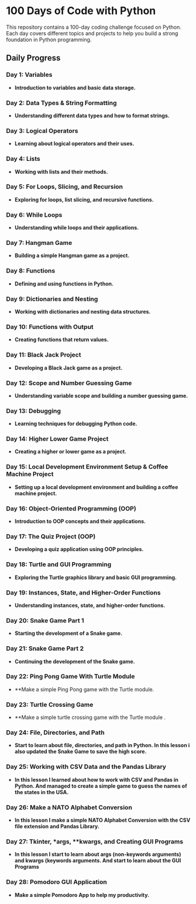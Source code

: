 # 100 Days of Code with Python

This repository contains a 100-day coding challenge focused on Python. Each day covers different topics and projects to help you build a strong foundation in Python programming.

## Daily Progress

### Day 1: Variables
- **Introduction to variables and basic data storage.**

### Day 2: Data Types & String Formatting
- **Understanding different data types and how to format strings.**

### Day 3: Logical Operators
- **Learning about logical operators and their uses.**

### Day 4: Lists
- **Working with lists and their methods.**

### Day 5: For Loops, Slicing, and Recursion
- **Exploring for loops, list slicing, and recursive functions.**

### Day 6: While Loops
- **Understanding while loops and their applications.**

### Day 7: Hangman Game
- **Building a simple Hangman game as a project.**

### Day 8: Functions
- **Defining and using functions in Python.**

### Day 9: Dictionaries and Nesting
- **Working with dictionaries and nesting data structures.**

### Day 10: Functions with Output
- **Creating functions that return values.**

### Day 11: Black Jack Project
- **Developing a Black Jack game as a project.**

### Day 12: Scope and Number Guessing Game
- **Understanding variable scope and building a number guessing game.**

### Day 13: Debugging
- **Learning techniques for debugging Python code.**

### Day 14: Higher Lower Game Project
- **Creating a higher or lower game as a project.**

### Day 15: Local Development Environment Setup & Coffee Machine Project
- **Setting up a local development environment and building a coffee machine project.**

### Day 16: Object-Oriented Programming (OOP)
- **Introduction to OOP concepts and their applications.**

### Day 17: The Quiz Project (OOP)
- **Developing a quiz application using OOP principles.**

### Day 18: Turtle and GUI Programming
- **Exploring the Turtle graphics library and basic GUI programming.**

### Day 19: Instances, State, and Higher-Order Functions
- **Understanding instances, state, and higher-order functions.**

### Day 20: Snake Game Part 1
- **Starting the development of a Snake game.**

### Day 21: Snake Game Part 2
- **Continuing the development of the Snake game.**

### Day 22: Ping Pong Game With Turtle Module
- **Make a simple Ping Pong game with the Turtle module.

### Day 23: Turtle Crossing Game
- **Make a simple turtle crossing game with the Turtle module .

### Day 24: File, Directories, and Path
- **Start to learn about file, directories, and path in Python. In this lesson i also updated the Snake Game to save the high score.**

### Day 25: Working with CSV Data and the Pandas Library
- **In this lesson I learned about how to work with CSV and Pandas in Python. And managed to create a simple game to guess the names of the states in the USA.**

### Day 26: Make a NATO Alphabet Conversion
- **In this lesson I make a simple NATO Alphabet Conversion with the CSV file extension and Pandas Library.**

### Day 27: Tkinter, *args, **kwargs, and Creating GUI Programs
- **In this lesson I start to learn about args (non-keywords arguments) and kwargs (keywords arguments. And start to learn about the GUI Programs**

### Day 28: Pomodoro GUI Application
- **Make a simple Pomodoro App to help my productivity.**